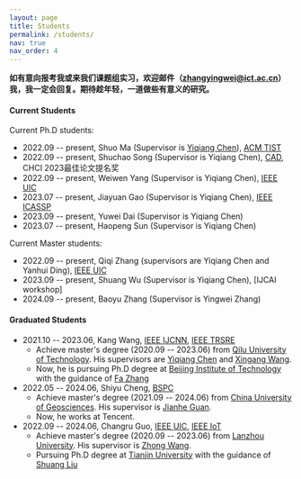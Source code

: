 ```yaml
---
layout: page
title: Students
permalink: /students/
nav: true
nav_order: 4
---
```


**如有意向报考我或来我们课题组实习，欢迎邮件（zhangyingwei@ict.ac.cn）我，我一定会回复。<!--我脾气稳定，即便师生有矛盾，也会自己消化好再与你沟通。-->期待趁年轻，一道做些有意义的研究。**

#### Current Students

Current Ph.D students:

- 2022.09 -- present, Shuo Ma (Supervisor is [Yiqiang Chen](http://www.ict.ac.cn/sourcedb/cn/jssrck/200909/t20090917_2496596.html)), [ACM TIST](https://dl.acm.org/doi/full/10.1145/3625238) 
- 2022.09 -- present, Shuchao Song (Supervisor is Yiqiang Chen), [CAD](https://www.jcad.cn/en/article/doi/10.3724/SP.J.1089..2024-00052), CHCI 2023最佳论文提名奖
- 2022.09 -- present, Weiwen Yang (Supervisor is Yiqiang Chen), [IEEE UIC](https://ieeexplore.ieee.org/abstract/document/10448719)
- 2023.07 -- present, Jiayuan Gao (Supervisor is Yiqiang Chen), [IEEE ICASSP](https://ieeexplore.ieee.org/abstract/document/10446819)
- 2023.09 -- present, Yuwei Dai (Supervisor is Yiqiang Chen)
- 2023.07 -- present, Haopeng Sun (Supervisor is Yiqiang Chen)

Current Master students:

- 2022.09 -- present, Qiqi Zhang (supervisors are Yiqiang Chen and Yanhui Ding), [IEEE UIC](https://ieeexplore.ieee.org/abstract/document/10448964)
- 2023.09 -- present, Shuang Wu (Supervisor is Yiqiang Chen), [IJCAI workshop]
- 2024.09 -- present, Baoyu Zhang (Supervisor is Yingwei Zhang)


#### Graduated Students

- 2021.10 -- 2023.06, Kang Wang, [IEEE IJCNN](https://ieeexplore.ieee.org/abstract/document/9892711), [IEEE TRSRE](https://ieeexplore.ieee.org/abstract/document/10175382)
  - Achieve master's degree (2020.09 -- 2023.06) from [Qilu University of Technology](https://www.qlu.edu.cn/). His supervisors are [Yiqiang Chen](http://www.ict.ac.cn/sourcedb/cn/jssrck/200909/t20090917_2496596.html) and [Xingang Wang](http://teacher.qlu.edu.cn/xxxy/wxg/main.htm).
  - Now, he is pursuing Ph.D degree at [Beijing Institute of Technology](https://www.bit.edu.cn/) with the guidance of [Fa Zhang](https://smt.bit.edu.cn/szdw/jsml/bssds/6de6308941ca4ed0bfb252e52087598a.htm)
- 2022.05 -- 2024.06, Shiyu Cheng, [BSPC]()
  - Achieve master's degree (2021.09 -- 2024.06) from [China University of Geosciences](https://www.cugb.edu.cn/). His supervisor is [Jianhe Guan](https://www.x-mol.com/university/faculty/206980).
  - Now, he works at Tencent.
- 2022.09 -- 2024.06, Changru Guo, [IEEE UIC](https://ieeexplore.ieee.org/abstract/document/10449131), [IEEE IoT](https://ieeexplore.ieee.org/abstract/document/10475144)
  - Achieve master's degree (2020.09 -- 2023.06) from [Lanzhou University](https://www.lzu.edu.cn/). His supervisor is [Zhong Wang](https://xxxy.lzu.edu.cn/shiziduiwu/jiaoshiduiwu/fujiaoshou/2020/0920/132708.html).
  - Pursuing Ph.D degree at [Tianjin University]() with the guidance of [Shuang Liu](https://amt.tju.edu.cn/portal/teachers/getperson/id/24/sId/3/bId/2.html)

<!-- #### Collaborators in Computer Sciences

- Ziyu Jia, Institute of Automation, Chinese Academy of Sciences
- Bingbing Jiang, Hangzhou Normal University -->

<!-- #### Collaborators in Healthecare and other fields

- Zeping Lv, 
- -->
